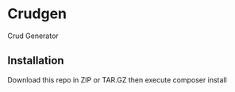 # Crudgen
Crud Generator

## Installation
Download this repo in ZIP or TAR.GZ then execute composer install
